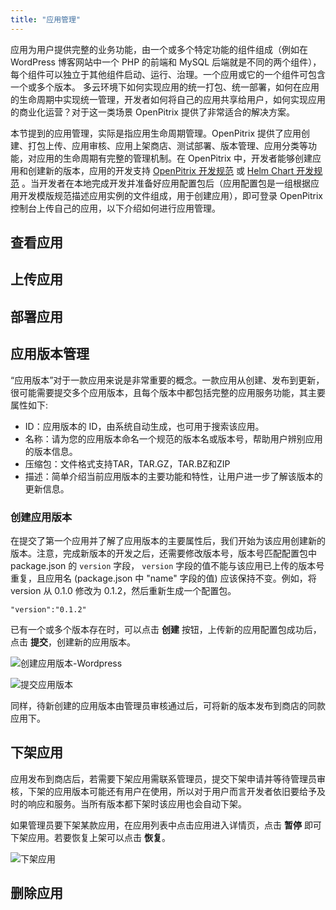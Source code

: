 ```yaml
---
title: "应用管理"
---
```

应用为用户提供完整的业务功能，由一个或多个特定功能的组件组成（例如在 WordPress 博客网站中一个 PHP 的前端和 MySQL 后端就是不同的两个组件），每个组件可以独立于其他组件启动、运行、治理。一个应用或它的一个组件可包含一个或多个版本。
多云环境下如何实现应用的统一打包、统一部署，如何在应用的生命周期中实现统一管理，开发者如何将自己的应用共享给用户，如何实现应用的商业化运营？对于这一类场景 OpenPitrix 提供了非常适合的解决方案。

本节提到的应用管理，实际是指应用生命周期管理。OpenPitrix 提供了应用创建、打包上传、应用审核、应用上架商店、测试部署、版本管理、应用分类等功能，对应用的生命周期有完整的管理机制。在 OpenPitrix 中，开发者能够创建应用和创建新的版本，应用的开发支持 [OpenPitrix 开发规范](../openpitrix-specification) 或 [Helm Chart 开发规范](../helm-specification) 。当开发者在本地完成开发并准备好应用配置包后（应用配置包是一组根据应用开发模版规范描述应用实例的文件组成，用于创建应用），即可登录 OpenPitrix 控制台上传自己的应用，以下介绍如何进行应用管理。

## 查看应用

## 上传应用

## 部署应用

## 应用版本管理

“应用版本”对于一款应用来说是非常重要的概念。一款应用从创建、发布到更新，很可能需要提交多个应用版本，且每个版本中都包括完整的应用服务功能，其主要属性如下:

- ID：应用版本的 ID，由系统自动生成，也可用于搜索该应用。
- 名称：请为您的应用版本命名一个规范的版本名或版本号，帮助用户辨别应用的版本信息。
- 压缩包：文件格式支持TAR，TAR.GZ，TAR.BZ和ZIP
- 描述：简单介绍当前应用版本的主要功能和特性，让用户进一步了解该版本的更新信息。

### 创建应用版本
在提交了第一个应用并了解了应用版本的主要属性后，我们开始为该应用创建新的版本。注意，完成新版本的开发之后，还需要修改版本号，版本号匹配配置包中 package.json 的 `version` 字段， `version` 字段的值不能与该应用已上传的版本号重复，且应用名 (package.json 中 "name" 字段的值) 应该保持不变。例如，将 version 从 0.1.0 修改为 0.1.2，然后重新生成一个配置包。

```
"version":"0.1.2"
```

已有一个或多个版本存在时，可以点击 **创建** 按钮，上传新的应用配置包成功后，点击 **提交**，创建新的应用版本。

![创建应用版本-Wordpress](/create-new-version-wp.png)

![提交应用版本](/new-version-submit.png)

同样，待新创建的应用版本由管理员审核通过后，可将新的版本发布到商店的同款应用下。


## 下架应用

应用发布到商店后，若需要下架应用需联系管理员，提交下架申请并等待管理员审核，下架的应用版本可能还有用户在使用，所以对于用户而言开发者依旧要给予及时的响应和服务。当所有版本都下架时该应用也会自动下架。

如果管理员要下架某款应用，在应用列表中点击应用进入详情页，点击 **暂停** 即可下架应用。若要恢复上架可以点击 **恢复**。

![下架应用](/suspend-app.png)

## 删除应用


